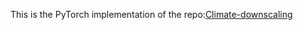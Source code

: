 This is the PyTorch implementation of the repo:[Climate-downscaling](https://github.com/AugChiang/Climate-downscaling)